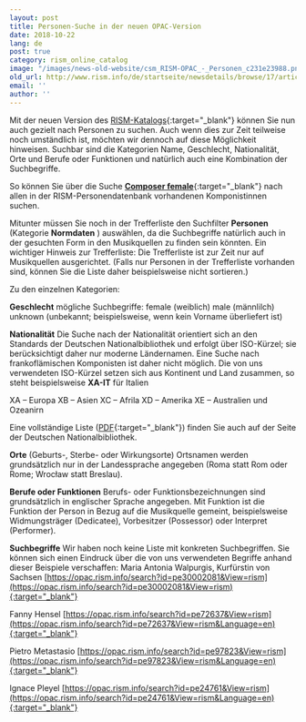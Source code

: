 ```yaml
---
layout: post
title: Personen-Suche in der neuen OPAC-Version
date: 2018-10-22
lang: de
post: true
category: rism_online_catalog
image: "/images/news-old-website/csm_RISM-OPAC_-_Personen_c231e23988.png"
old_url: http://www.rism.info/de/startseite/newsdetails/browse/17/article/64/searching-for-people-in-the-new-rism-catalog.html
email: ''
author: ''
---
```


Mit der neuen Version des [RISM-Katalogs](https://opac.rism.info/index.php?id=15&L=1){:target="_blank"} können Sie nun auch gezielt nach Personen zu suchen. Auch wenn dies zur Zeit teilweise noch umständlich ist, möchten wir dennoch auf diese Möglichkeit hinweisen. Suchbar sind die Kategorien Name, Geschlecht, Nationalität, Orte und Berufe oder Funktionen und natürlich auch eine Kombination der Suchbegriffe.

So können Sie über die Suche [**Composer female**](https://opac.rism.info/metaopac/search?searchCategories%5B0%5D=-1&q=Composer+female&View=rism&Language=en){:target="_blank"} nach allen in der RISM-Personendatenbank vorhandenen Komponistinnen suchen.

Mitunter müssen Sie noch in der Trefferliste den Suchfilter **Personen** (Kategorie **Normdaten** ) auswählen, da die Suchbegriffe natürlich auch in der gesuchten Form in den Musikquellen zu finden sein könnten. Ein wichtiger Hinweis zur Trefferliste: Die Trefferliste ist zur Zeit nur auf Musikquellen ausgerichtet. (Falls nur Personen in der Trefferliste vorhanden sind, können Sie die Liste daher beispielsweise nicht sortieren.)

Zu den einzelnen Kategorien:

**Geschlecht**
mögliche Suchbegriffe:
female (weiblich)
male (männlilch)
unknown (unbekannt; beispielsweise, wenn kein Vorname überliefert ist)

**Nationalität**
Die Suche nach der Nationalität orientiert sich an den Standards der Deutschen Nationalbibliothek und erfolgt über ISO-Kürzel; sie berücksichtigt daher nur moderne Ländernamen. Eine Suche nach frankoflämischen Komponisten ist daher nicht möglich. Die von uns verwendeten ISO-Kürzel setzen sich aus Kontinent und Land zusammen, so steht beispielsweise **XA-IT** für Italien

XA – Europa
XB – Asien
XC – Afrila
XD – Amerika
XE – Australien und Ozeanirn

Eine vollständige Liste ([PDF](https://wiki.dnb.de/display/ILTIS/Informationsseite+zur+GND?preview=%2F90411323%2F160151404%2F02-laendercodes_2020-01-28_alph.pdf){:target="_blank"}) finden Sie auch auf der Seite der Deutschen Nationalbibliothek.

**Orte** (Geburts-, Sterbe- oder Wirkungsorte)
Ortsnamen werden grundsätzlich nur in der Landessprache angegeben (Roma statt Rom oder Rome; Wrocław statt Breslau).

**Berufe oder Funktionen**
Berufs- oder Funktionsbezeichnungen sind grundsätzlich in englischer Sprache angegeben. Mit Funktion ist die Funktion der Person in Bezug auf die Musikquelle gemeint, beispielsweise Widmungsträger (Dedicatee), Vorbesitzer (Possessor) oder Interpret (Performer).

**Suchbegriffe**
Wir haben noch keine Liste mit konkreten Suchbegriffen. Sie können sich einen Eindruck über die von uns verwendeten Begriffe anhand dieser Beispiele verschaffen:
Maria Antonia Walpurgis, Kurfürstin von Sachsen
[https://opac.rism.info/search?id=pe30002081&View=rism](https://opac.rism.info/search?id=pe30002081&View=rism){:target="_blank"}

Fanny Hensel
[https://opac.rism.info/search?id=pe72637&View=rism](https://opac.rism.info/search?id=pe72637&View=rism&Language=en){:target="_blank"}

Pietro Metastasio
[https://opac.rism.info/search?id=pe97823&View=rism](https://opac.rism.info/search?id=pe97823&View=rism&Language=en){:target="_blank"}

Ignace Pleyel
[https://opac.rism.info/search?id=pe24761&View=rism](https://opac.rism.info/search?id=pe24761&View=rism&Language=en){:target="_blank"}
